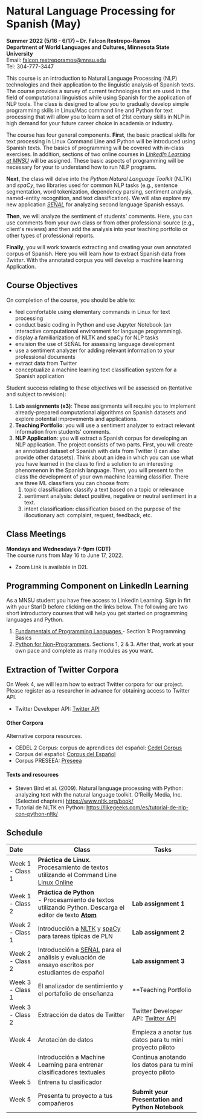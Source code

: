 # Natural Language Processing for Spanish (May)
**Summer 2022 (5/16 - 6/17) – Dr. Falcon Restrepo-Ramos  <br />
Department of World Languages and Cultures, Minnesota State University**  <br />
Email: falcon.restreporamos@mnsu.edu  <br />
Tel: 304-777-3447

This course is an introduction to Natural Language Processing (NLP) technologies and their application to the linguistic analysis of Spanish texts. The course provides a survey of current technologies that are used in the field of computational linguistics while using Spanish for the application of NLP tools. The class is designed to allow you to gradually develop simple programming skills in Linux/Mac command line and Python for text processing that will allow you to learn a set of 21st century skills in NLP in high demand for your future career choice in academia or industry.

The course has four general components. **First**, the basic practical skills for text processing in Linux Command Line and Python will be introduced using Spanish texts. The basics of programming will be covered with in-class exercises. In addition, sections of two online courses in [*LinkedIn Learning at MNSU*](https://www.mnsu.edu/it-solutions/help-support/linkedinlearning_training/) will be assigned. These basic aspects of programming will be necessary for your to understand how to run NLP programs.

**Next**, the class will delve into the *Python Natural Language Toolkit* (NLTK) and *spaCy*, two libraries used for common NLP tasks (e.g., sentence segmentation, word tokenization, dependency parsing, sentiment analysis, named-entity recognition, and text classification). We will also explore my new application [*SEÑAL*](https://señal.io) for analyzing second language Spanish essays.

**Then**, we will analyze the sentiment of students' comments. Here, you can use comments from your own class or from other professional source (e.g., client's reviews) and then add the analysis into your teaching portfolio or other types of professional reports.

 **Finally**, you will work towards extracting and creating your own annotated corpus of Spanish. Here you will learn how to extract Spanish data from *Twitter*. With the annotated corpus you will develop a machine learning Application.  

## Course Objectives
On completion of the course, you should be able to:
-	feel comfortable using elementary commands in Linux for text processing
-	conduct basic coding in Python and use Jupyter Notebook (an interactive computational environment for language programming).
-	display a familiarization of NLTK and spaCy for NLP tasks
- envision the use of SEÑAL for assessing language development
-	use a sentiment analyzer for adding relevant information to your professional documents
-	extract data from Twitter
- conceptualize a machine learning text classification system for a Spanish application

Student success relating to these objectives will be assessed on (tentative and subject to revision):
1.	**Lab assignments (x3)**: These assignments will require you to implement already-prepared computational algorithms on Spanish datasets and explore potential improvements and applications.  
2. **Teaching Portfolio**: you will use a sentiment analyzer to extract relevant information from students' comments.
3. **NLP Application**: you will extract a Spanish corpus for developing an NLP application. The project consists of two parts. First, you will create an annotated dataset of Spanish with data from Twitter (I can also provide other datasets). Think about an idea in which you can use what you have learned in the class to find a solution to an interesting phenomenon in the Spanish language. Then, you will present to the class the development of your own machine learning classifier. There are three ML classifiers you can choose from:
    1. topic classification: classify a text based on a topic or relevance
    2. sentiment analysis: detect positive, negative or neutral sentiment in a text.
    3. intent classification: classification based on the purpose of the illocutionary act: complaint, request, feedback, etc.

## Class Meetings
**Mondays and Wednesdays 7-9pm (CDT)** <br />
The course runs from May 16 to June 17, 2022.

- Zoom Link is available in D2L

## Programming Component on LinkedIn Learning
As a MNSU student you have free access to LinkedIn Learning. Sign in firt with your StarID before clicking on the links below. The following are two short introductory courses that will help you get started on programming languages and Python.

1. [Fundamentals of Programming Languages ](https://www.linkedin.com/learning/programming-foundations-fundamentals/what-is-programming?autoplay=true&resume=false&u=57684185) - Section 1: Programming Basics
2. [Python for Non-Programmers](https://www.linkedin.com/learning/python-for-non-programmers/). Sections 1, 2 & 3. After that, work at your own pace and complete as many modules as you want.

## Extraction of Twitter Corpora
On Week 4, we will learn how to extract Twitter corpora for our project. Please register as a researcher in advance for obtaining access to Twitter API.
- Twitter Developer API: [Twitter API](https://developer.twitter.com/en/docs/twitter-api/getting-started/getting-access-to-the-twitter-api)

#### Other Corpora
Alternative corpora resources.
-	CEDEL 2 Corpus: corpus de aprendices del español: [Cedel Corpus](http://cedel2.learnercorpora.com/)
- Corpus del español: [Corpus del Español](https://www.corpusdelespanol.org/x.asp)
- Corpus PRESEEA: [Preseea](https://preseea.linguas.net/Corpus.aspx)

#### Texts and resources
-	Steven Bird et al. (2009). Natural language processing with Python: analyzing text with the natural language toolkit. O’Reilly Media, Inc. (Selected chapters) https://www.nltk.org/book/
-	Tutorial de NLTK en Python: https://likegeeks.com/es/tutorial-de-nlp-con-python-nltk/

## Schedule

| Date  | Class       | Tasks       |
| :---  | ----------- | ----------- |
| Week 1 - Class 1| **Práctica de Linux**. Procesamiento de textos utilizando el Command Line [Linux Online](https://vfsync.org/vm.html)|
| Week 1 - Class 2| **Práctica de Python** <br /> - Procesamiento de textos utilizando Python. Descarga el editor de texto [**Atom**](https://atom.io/) <br /> | **Lab assignment 1**|
|Week 2 - Class 1| Introducción a [NLTK](https://www.nltk.org/) y [spaCy](https://spacy.io/) para tareas típicas de PLN| **Lab assignment 2**|
|Week 2 - Class 2| Introducción a [SEÑAL](https://xn--seal-hqa.io/) para el análisis y evaluación de ensayo escritos por estudiantes de español <br /> |**Lab assignment 3**|
|Week 3 - Class 1| El analizador de sentimiento y el portafolio de enseñanza| **Teaching Portfolio|
|Week 3 - Class 2| Extracción de datos de Twitter| Twitter Developer API: [Twitter API](https://developer.twitter.com/en/docs/twitter-api/getting-started/getting-access-to-the-twitter-api)|
|Week 4| Anotación de datos | Empieza a anotar tus datos para tu mini proyecto piloto|
|Week 4| Introducción a Machine Learning para entrenar clasificadores textuales | Continua anotando los datos para tu mini proyecto piloto|
|Week 5| Entrena tu clasificador| |
|Week 5| Presenta tu proyecto a tus compañeros | **Submit your Presentation and Python Notebook**|
